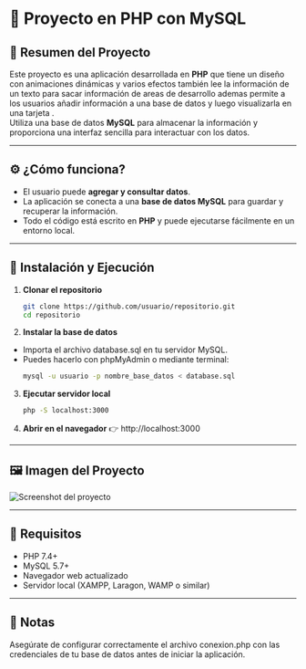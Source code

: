 # 📌 Proyecto en PHP con MySQL

## 📖 Resumen del Proyecto
Este proyecto es una aplicación desarrollada en **PHP** que tiene un diseño con animaciones dinámicas y varios efectos también lee la información de un texto para sacar información de areas de desarrollo ademas permite a los usuarios añadir información a una base de datos y luego visualizarla en una tarjeta .  
Utiliza una base de datos **MySQL** para almacenar la información y proporciona una interfaz sencilla para interactuar con los datos.

---

## ⚙️ ¿Cómo funciona?
- El usuario puede **agregar y consultar datos**.  
- La aplicación se conecta a una **base de datos MySQL** para guardar y recuperar la información.  
- Todo el código está escrito en **PHP** y puede ejecutarse fácilmente en un entorno local.  

---

## 🚀 Instalación y Ejecución

1. **Clonar el repositorio**
   ```bash
   git clone https://github.com/usuario/repositorio.git
   cd repositorio

2. **Instalar la base de datos**
- Importa el archivo database.sql en tu servidor MySQL.
- Puedes hacerlo con phpMyAdmin o mediante terminal:
   ```bash
   mysql -u usuario -p nombre_base_datos < database.sql

3. **Ejecutar servidor local**
   ```bash
   php -S localhost:3000

4. **Abrir en el navegador**
👉 http://localhost:3000

---

## 🖼️ Imagen del Proyecto
![Screenshot del proyecto](/screenshot.png)

---

## 📝 Requisitos
- PHP 7.4+
- MySQL 5.7+
- Navegador web actualizado
- Servidor local (XAMPP, Laragon, WAMP o similar)

---

## 📌 Notas
Asegúrate de configurar correctamente el archivo conexion.php con las credenciales de tu base de datos antes de iniciar la aplicación.